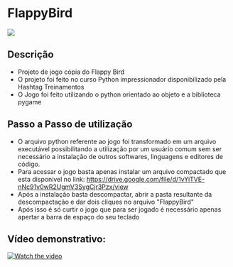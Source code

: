 # FlappyBird

<img src="https://cdn.discordapp.com/attachments/965066624556232737/977930842821234718/escola-brasileira-de-games-flappy-bird.jpg" >

## Descrição

- Projeto de jogo cópia do Flappy Bird
- O projeto foi feito no curso Python impressionador disponibilizado pela Hashtag Treinamentos
- O Jogo foi feito utilizando o python orientado ao objeto e a biblioteca pygame

## Passo a Passo de utilização

- O arquivo python referente ao jogo foi transformado em um arquivo executável possibilitando a utilização por um usuário comum sem ser necessário a instalação de outros softwares, linguagens e editores de código.
- Para acessar o jogo basta apenas instalar um arquivo compactado que esta disponivel no link:   https://drive.google.com/file/d/1vYiTVE-nNc91v0wR2UgmV3SygCjr3Pzx/view
- Após a instalação basta descompactar, abrir a pasta resultante da descompactação e dar dois cliques no arquivo "FlappyBird"
- Após isso é só curtir o jogo que para ser jogado é necessário apenas apertar a barra de espaço do seu teclado


## Vídeo demonstrativo:

[![Watch the video](https://cdn.discordapp.com/attachments/965066624556232737/978310321460625458/Captura_de_tela_de_2022-05-23_11-55-13.png)](https://drive.google.com/file/d/1jY_JNNa30tDvwbXgla_xYIqQf5R5iucF/view?usp=sharing)
